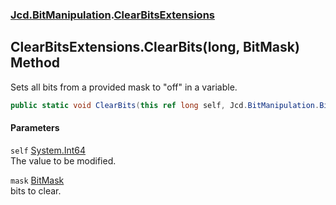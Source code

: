 ### [Jcd.BitManipulation](Jcd_BitManipulation.md 'Jcd.BitManipulation').[ClearBitsExtensions](Jcd_BitManipulation_ClearBitsExtensions.md 'Jcd.BitManipulation.ClearBitsExtensions')
## ClearBitsExtensions.ClearBits(long, BitMask) Method
Sets all bits from a provided mask to "off" in a variable.   
```csharp
public static void ClearBits(this ref long self, Jcd.BitManipulation.BitMask mask);
```
#### Parameters
<a name='Jcd_BitManipulation_ClearBitsExtensions_ClearBits(long_Jcd_BitManipulation_BitMask)_self'></a>
`self` [System.Int64](https://docs.microsoft.com/en-us/dotnet/api/System.Int64 'System.Int64')  
The value to be modified.
  
<a name='Jcd_BitManipulation_ClearBitsExtensions_ClearBits(long_Jcd_BitManipulation_BitMask)_mask'></a>
`mask` [BitMask](Jcd_BitManipulation_BitMask.md 'Jcd.BitManipulation.BitMask')  
bits to clear.
  
